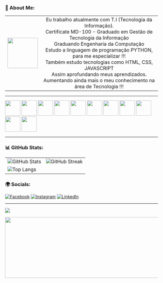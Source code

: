 ### 💾 About Me:
<table>
<tr>
<td><img height=100 width=100 src="https://media4.giphy.com/media/v1.Y2lkPTc5MGI3NjExcXl2OXJmNWdyOWV4c3o2dHUxNzJjeThocTJtN3NoZWdyY3M1ejIzbyZlcD12MV9pbnRlcm5hbF9naWZfYnlfaWQmY3Q9Zw/bGgsc5mWoryfgKBx1u/giphy.webp"></img></td>
<td align="center"> 
Eu trabalho atualmente com T.I (Tecnologia da Informação).<br>Certificate MD-100 - Graduado em Gestão de Tecnologia da Informação<br>Graduando Engenharia da Computação<br>Estudo a linguagem de programação PYTHON, para me especializar !!!<br>Também estudo tecnologias como HTML, CSS, JAVASCRIPT<br> Assim aprofundando meus aprendizados.<br>Aumentando ainda mais o meu conhecimento na área de Tecnologia !!!
</td>
</tr>
</table>

<hr>

<div></p><img height=50 width=50 src="https://cdn.jsdelivr.net/gh/devicons/devicon@latest/icons/python/python-original-wordmark.svg" /> 
<img height=50 width=50 src="https://cdn.jsdelivr.net/gh/devicons/devicon@latest/icons/html5/html5-original-wordmark.svg" />
<img height=50 width=50 src="https://cdn.jsdelivr.net/gh/devicons/devicon@latest/icons/css3/css3-original-wordmark.svg" />
<img height=50 width=50 src="https://cdn.jsdelivr.net/gh/devicons/devicon@latest/icons/sass/sass-original.svg"/>
<img height=50 width=50 src="https://cdn.jsdelivr.net/gh/devicons/devicon@latest/icons/vscode/vscode-original-wordmark.svg" />
<img height=50 width=50 src="https://cdn.jsdelivr.net/gh/devicons/devicon@latest/icons/jupyter/jupyter-original-wordmark.svg" />
<img height=50 width=50 src="https://cdn.jsdelivr.net/gh/devicons/devicon@latest/icons/javascript/javascript-original.svg" />
<img height=50 width=50 src="https://cdn.jsdelivr.net/gh/devicons/devicon@latest/icons/tailwindcss/tailwindcss-original-wordmark.svg" />
<img height=50 width=50 src="https://cdn.jsdelivr.net/gh/devicons/devicon@latest/icons/bootstrap/bootstrap-original-wordmark.svg" />
<img height=50 width=50 src="https://cdn.jsdelivr.net/gh/devicons/devicon@latest/icons/canva/canva-original.svg" />
<img height=50 width=50 src="https://cdn.jsdelivr.net/gh/devicons/devicon@latest/icons/figma/figma-original.svg" />          
</div>
<hr>

### 📊 GitHub Stats:
<table>
  <tr>
    <td><img src="https://github-readme-stats.vercel.app/api?username=MaiconDante&theme=dracula&hide_border=false&include_all_commits=false&count_private=false" alt="GitHub Stats"></td>
    <td><img src="https://github-readme-streak-stats.herokuapp.com/?user=MaiconDante&theme=dracula&hide_border=false" alt="GitHub Streak"></td>
  </tr>
  <tr>
    <td colspan="2"><img src="https://github-readme-stats.vercel.app/api/top-langs/?username=MaiconDante&theme=dracula&hide_border=false&include_all_commits=false&count_private=false&layout=compact" alt="Top Langs"></td>
  </tr>
</table>

### 🌍 Socials:
[![Facebook](https://img.shields.io/badge/Facebook-%231877F2.svg?logo=Facebook&logoColor=white)](https://www.facebook.com/maicon.paesbezbirolo) 
[![Instagram](https://img.shields.io/badge/Instagram-%23E4405F.svg?logo=Instagram&logoColor=white)](https://www.instagram.com/maicondante/) 
[![LinkedIn](https://img.shields.io/badge/LinkedIn-%230077B5.svg?logo=linkedin&logoColor=white)](https://www.linkedin.com/in/maicon-paes-bez-birolo-a49a7368/) 

---
[![](https://visitcount.itsvg.in/api?id=MaiconDante&icon=2&color=1)](https://visitcount.itsvg.in)

<img height=200 width=1000 src="https://developers.giphy.com/branch/master/static/api-512d36c09662682717108a38bbb5c57d.gif"></img>
